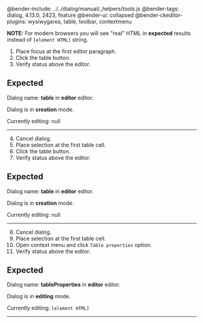 @bender-include: ../../dialog/manual/_helpers/tools.js
@bender-tags: dialog, 4.13.0, 2423, feature
@bender-ui: collapsed
@bender-ckeditor-plugins: wysiwygarea, table, toolbar, contextmenu

**NOTE:** For modern browsers you will see "real" HTML in **expected** results instead of `[element HTML]` string.

1. Place focus at the first editor paragraph.
2. Click the table button.
3. Verify status above the editor.

## Expected

Dialog name: **table** in **editor** editor.

Dialog is in **creation** mode.

Currently editing: null

---

4. Cancel dialog.
5. Place selection at the first table cell.
6. Click the table button.
7. Verify status above the editor.

## Expected

Dialog name: **table** in **editor** editor.

Dialog is in **creation** mode.

Currently editing: null

---

8. Cancel dialog.
9. Place selection at the first table cell.
10. Open context menu and click `Table properties` option.
11. Verify status above the editor.

## Expected

Dialog name: **tableProperties** in **editor** editor.

Dialog is in **editing** mode.

Currently editing: `[element HTML]`

---
